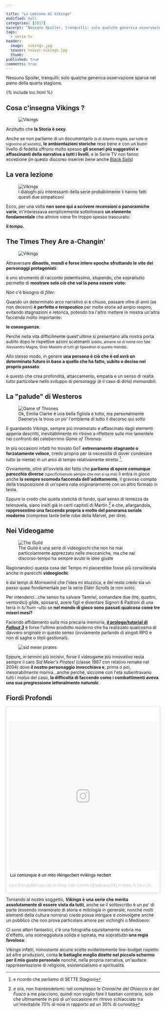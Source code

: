 ```yaml
---

title: "La Lezione di Vikings"
modified: null
categories: [2017]
excerpt: "Nessuno Spoiler, tranquilli: solo qualche generica osservazione sparsa nel pieno della quarta stagione."
tags:
  - serie-tv
header:  
  image:  vikings.jpg
  teaser: teaser-vikings.jpg
  thumb: 
published: true
comments: true
---
```


Nessuno Spoiler, tranquilli: solo qualche generica osservazione sparsa nel pieno della quarta stagione.

{% include toc.html %}

## Cosa c'insegna Vikings ?

<figure>
	<img src='http://thedockyards.com/wp-content/uploads/2015/08/Floki.jpg' alt='Vikings'>
</figure>

Anzitutto che **la Storia è sexy.**

Anche se non parliamo di un documentario <small>(o di Alberto Angela, per tutte le signorine all'ascolto)</small>, **le ambientazioni storiche** rese bene e con un buon livello di fedeltà offrono molto spesso **gli scenari più suggestivi e affascinanti della narrativa a tutti i livelli**, e le Serie TV non fanno eccezione (in questo discorso inserirei bene anche [Black Sails](http://xabacadabra.com/2014/black-sails-recensione/))

## La vera lezione

<figure>
	<img src='https://i.ytimg.com/vi/DpEZBz8ax2k/maxresdefault.jpg' alt='Vikings'>
	<figcaption>I dialoghi più interessanti della serie probabilmente li hanno fatti questi due simpaticoni</figcaption>
</figure>

Ecco, per una volta **non sono qui a scrivere recensioni o panoramiche varie**, m'interessava semplicemente sottolineare **un elemento fondamentale** che altrove viene fin troppo spesso trascurato:

**il _tempo_.**

## The Times They Are a-Changin'

<figure>
	<img src='https://media1.popsugar-assets.com/files/thumbor/BL52naGytxrIhwUTfpwfcUtWM6w/fit-in/1024x1024/filters:format_auto-!!-:strip_icc-!!-/2015/05/20/867/n/1922283/79c9b480_edit_img_cover_file_16548855_1432138964_V_featured/i/Vikings-TV-Show-Historically-Accurate.jpg' alt='Vikings'>
</figure>

Attraversare **dinastie, mondi e forse intere epoche sfruttando le vite dei personaggi protagonisti**: 

è uno strumento di racconto potentissimo, stupendo, che soprattutto permette di **mostrare solo ciò che val la pena essere visto:**

Non c'è bisogno di _filler_: 

Quando un determinato arco narrativo si è chiuso, passare oltre di anni (se non decenni) **è perfetto e _terapeutico_** per molte storie ad ampio respiro, evitando stagnazioni e retorica, potendo tra l'altro mettere in mostra un'altra faccenda molto importante:

**le conseguenze.**

Perché nella vita difficilmente quest'ultime si presentano alla nostra porta subito dopo le rispettive azioni scatenanti <small>(oddio, almeno se di nome non fate Alessandro Magno, Gran Maestro di tutti gli Speedrun di questo mondo)</small>.

Allo stesso modo, in genere **una persona è ciò che è ed avrà un determinato futuro in base a quello che ha fatto, subito o deciso nel proprio passato**: 

è questo che crea profondità, attaccamento, empatia e un senso di realtà tutto particolare nello sviluppo di personaggi (è il caso di dirlo) _memorabili_.

## La "palude" di Westeros

<figure>
	<img src='http://screencrush.com/442/files/2014/05/dae.jpg' alt='Game of Thrones'>
	<figcaption>Ok, Emilia Clarke è una bella figliola e tutto, ma personalmente Daenerys la trovo un po' l'emblema di tutto il discorso qui sotto</figcaption>
</figure>

E guardando _Vikings_, sempre più innamorato e affascinato dagli elementi appena descritti, inevitabilmente mi ritrovo a riflettere sulle mie lamentele nei confronti del celeberrimo _Game of Thrones_: 

In più occasioni infatti ho trovato GoT **estremamente stagnante o forzatamente veloce**, credo proprio per la necessità di dover condesare tutto (e niente) in un arco di tempo relativamente stretto [^got].

[^got]: e ricordo che parliamo di SETTE Stagioni

Ovviamente, oltre all'ovvietà del fatto che **parliamo di opere comunque parecchio diverse** <small>(specifichiamolo sempre che non si sa mai)</small> lì entra in gioco anche **la sempre scomoda faccenda dell'adattamento**, il gravoso compito della trasposizione di un'opera nata originariamente con un altro formato in testa. 

Eppure io credo che quella staticità di fondo, quel senso di lentezza da telenovela, siano insiti già in certi capitoli di Martin [^martin] e che, allargandola, **rappresentino una faccenda propria a molto del panorama seriale moderno** (comprese tante belle robe della Marvel, per dire).

[^martin]: e ora, non fraintendetemi: nel complesso le _Cronache del Ghiaccio e del Fuoco_ a me piacciono, quindi non voglio fare il bastian contrario, solo che ultimamente in più di un'occasione mi ritrovo schiacciato tra un'inevitabile 70% di noia in rapporto ad un 30% di curiosità

## Nei Videogame

<figure>
	<img src='https://i.ytimg.com/vi/StkuCe824dg/maxresdefault.jpg' alt='The Guild'>
	<figcaption>The Guild è una serie di videogiochi che non ho mai particolarmente apprezzato nelle meccaniche, ma che nel discorso-tempo ha sempre avuto le idee giuste</figcaption>
</figure>

Ragionandoci questa cosa del Tempo mi piacerebbe fosse più considerata anche in parecchi **videogiochi**: 

è dai tempi di _Morrowind_ che l'idea mi stuzzica, e del resto credo sia un passo quasi fondamentale per la serie _Elder Scrolls_ (e non solo):

Per intenderci...che senso ha salvare Tamriel, comandare due (tre, quattro, ventordici) gilde, sposarsi, avere figli e diventare Signori & Padroni di una terra in _tu'hum_ -ulto se **nel mondo di gioco sono passati qualcosa come tre miseri mesi?**

Facendo affidamento sulla mia precaria memoria, [**il prologo/tutorial di _Fallout 3_**](https://www.youtube.com/watch?v=edpptVPyAlI) è forse l'ultimo prodotto moderno che ha realizzato qualcosina di davvero originale in questo senso (ovviamente parlando di singoli RPG e non di saghe o titoli gestionali).

<figure>
	<img src='https://i.ytimg.com/vi/0G69uqelqss/maxresdefault.jpg' alt='sid meier pirates'>
</figure>

Eppure, in termini più incisivi, forse il videogame più innovativo resta sempre il caro _Sid Meier's Pirates!_ (classe 1987 con relativo remake nel 2004) dove **il nostro personaggio invecchiava e**, prima o poi, inesorabilmente moriva...anche perché, siccome con l'età subentravano tutti i _malus_ del caso, **la difficoltà di faccende come i combattimenti aveva una sua progressione letteralmente _naturale_**.

## Fiordi Profondi

<blockquote class="instagram-media" data-instgrm-captioned data-instgrm-version="7" style=" background:#FFF; border:0; border-radius:3px; box-shadow:0 0 1px 0 rgba(0,0,0,0.5),0 1px 10px 0 rgba(0,0,0,0.15); margin: 1px; max-width:658px; padding:0; width:99.375%; width:-webkit-calc(100% - 2px); width:calc(100% - 2px);"><div style="padding:8px;"> <div style=" background:#F8F8F8; line-height:0; margin-top:40px; padding:50.0% 0; text-align:center; width:100%;"> <div style=" background:url(data:image/png;base64,iVBORw0KGgoAAAANSUhEUgAAACwAAAAsCAMAAAApWqozAAAABGdBTUEAALGPC/xhBQAAAAFzUkdCAK7OHOkAAAAMUExURczMzPf399fX1+bm5mzY9AMAAADiSURBVDjLvZXbEsMgCES5/P8/t9FuRVCRmU73JWlzosgSIIZURCjo/ad+EQJJB4Hv8BFt+IDpQoCx1wjOSBFhh2XssxEIYn3ulI/6MNReE07UIWJEv8UEOWDS88LY97kqyTliJKKtuYBbruAyVh5wOHiXmpi5we58Ek028czwyuQdLKPG1Bkb4NnM+VeAnfHqn1k4+GPT6uGQcvu2h2OVuIf/gWUFyy8OWEpdyZSa3aVCqpVoVvzZZ2VTnn2wU8qzVjDDetO90GSy9mVLqtgYSy231MxrY6I2gGqjrTY0L8fxCxfCBbhWrsYYAAAAAElFTkSuQmCC); display:block; height:44px; margin:0 auto -44px; position:relative; top:-22px; width:44px;"></div></div> <p style=" margin:8px 0 0 0; padding:0 4px;"> <a href="https://www.instagram.com/p/BPAAwVXg_iY/" style=" color:#000; font-family:Arial,sans-serif; font-size:14px; font-style:normal; font-weight:normal; line-height:17px; text-decoration:none; word-wrap:break-word;" target="_blank">Lui comunque è un mito #kingecbert #vikings #ecbert</a></p> <p style=" color:#c9c8cd; font-family:Arial,sans-serif; font-size:14px; line-height:17px; margin-bottom:0; margin-top:8px; overflow:hidden; padding:8px 0 7px; text-align:center; text-overflow:ellipsis; white-space:nowrap;">Una foto pubblicata da Andrea Xab Corinti (@xabaras89) in data: <time style=" font-family:Arial,sans-serif; font-size:14px; line-height:17px;" datetime="2017-01-08T10:33:45+00:00">8 Gen 2017 alle ore 02:33 PST</time></p></div></blockquote> <script async defer src="//platform.instagram.com/en_US/embeds.js"></script>

Tornando al nostro soggetto, **_Vikings_ è una serie che merita assolutamente di essere vista da tutti**, anche se il sottoscritto è un po' di parte (essendo innamorato di storia e mitologia in generale, nonché molti elementi della cultura norrena) credo possa intrigare e coinvolgere anche un pubblico che non prova particolare amore per vichinghi o Medioevo:

Ci sono attori fantastici, c'è una fotografia squisitamente sobria ma d'effetto, una sceneggiatura solida e ispirata, ma soprattutto **una regia favolosa**: 

_Vikings_ infatti, nonostante alcune scelte evidentemente low-budget rispetto ad altre produzioni, conta **le battaglie meglio dirette nel piccolo schermo per il mio gusto personale** nonché, nella propria narrativa, un'audace rappresentazione di religione, esistenzialismo e spiritualità.